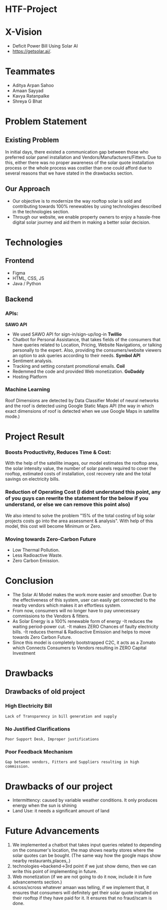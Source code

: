 # HTF-Project

# X-Vision
- Deficit Power Bill Using Solar AI
- https://getsolar.ai/.


# Teammates
- Aditya Arpan Sahoo
- Amaan Sayyad
- Kavya Ratanpalke
- Shreya G Bhat

# Problem Statement
## Existing Problem
In initial days, there existed a communication gap between those who preferred solar panel installation and Vendors/Manufacturers/Fitters.
Due to this, either there was no proper awareness of the solar quote installation process or the whole process was costlier than one could afford due to several reasons that we have stated in the drawbacks section.
## Our Approach
- Our objective is to modernize the way rooftop solar is sold and contributing towards 100% renewables by using technologies described in the technologies section.
- Through our website, we enable property owners to enjoy a hassle-free digital solar journey and aid them in making a better solar decision.


# Technologies
## Frontend 
- Figma
- HTML, CSS, JS
- Java / Python


## Backend
### APIs:
<b> SAWO API </b>
- We used SAWO API for sign-in/sign-up/log-in 
<b> Twillio </b>
- Chatbot for Personal Assistance, that takes fields of the consumers that have queries related to Location, Pricing, Website Navigations, or talking personally to the expert. Also, providing the consumers/website viewers an option to ask queries according to their needs.
<b> Symbol API </b>
- Sentiment analysis.
- Tracking and setting constant promotional emails.
<b> Coil </b>
- Redemmed the code and provided Web monetization.
<b> GoDaddy </b>
- Hosting Platform


### Machine Learning
Roof Dimensions are detected by Data Classifier Model of neural networks and the roof is detected using Google Static Maps API (the way in which exact dimensions of roof is detected when we use Google Maps in satellite mode.)


# Project Result
### Boosts Productivity, Reduces Time & Cost:
With the help of the satellite images, our model estimates the rooftop area, the solar intensity value, the number of solar panels required to cover the rooftop, estimated costs of installation, cost recovery rate and the total savings on electricity bills.
### Reduction of Operating Cost (I didnt understand this point, any of you guys can rewrite the statement for the below if you understand, or else we can remove this point also)
We also intend to solve the problem "15% of the total costing of big solar projects costs go into the area assessment & analysis". With help of this model, this cost will become Minimum or Zero.
### Moving towards Zero-Carbon Future
- Low Thermal Pollution.
- Less Radioactive Waste.
- Zero Carbon Emission.


# Conclusion
- The Solar Al Model makes the work more easier and smoother. Due to the effectiveness of this system, user can easily get connected to the nearby vendors which makes it an effortless system.
- From now, consumers will no longer have to pay unnecessary commissions to the Vendors & fitters.
- As Solar Energy is a 100% renewable form of energy
    -It reduces the waiting period-power cut.
    -It makes ZERO Chances of faulty electricity bills.
    -It reduces thermal & Radioactive Emission and helps to move towards Zero Carbon Future.
- Since this model is completely bootstrapped C2C, it acts as a Zomato which Connects Consumers to Vendors resulting in ZERO Capital Investment


# Drawbacks
## Drawbacks of old project
### High Electricity Bill
    Lack of Transparency in bill generation and supply
### No Justified Clarifications
    Poor Support Desk, Improper justifications
### Poor Feedback Mechanism
    Gap between vendors, Fitters and Suppliers resulting in high commission.


# Drawbacks of our project
- Intermittency: caused by variable weather conditions. It only produces energy when the sun is shining
- Land Use: it needs a significant amount of land


# Future Advancements 
1. We implemented a chatbot that takes input queries related to depending on the consumer's location, the map shows nearby stores where the solar quotes can be bought. (The same way how the google maps show nearby restaurants,places,.)
2. technologies->backend->3rd point if we just show demo, then we can write this point of implementing in future.
3. Web monetization (if we are not going to do it now, include it in fure advancements section.)
4. scross/xcross whatever amaan was telling, if we implement that, it ensures that consumers will definitely get their solar quote installed on their rooftop if they have paid for it. It ensures that no fraud/scam is done.
